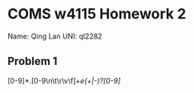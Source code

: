 # COMS w4115 Homework 2
Name: Qing Lan	UNI: ql2282
## Problem 1
[0-9]*\.[0-9\n\t\r\v\f]+*e(\+|\-)?[0-9]*
